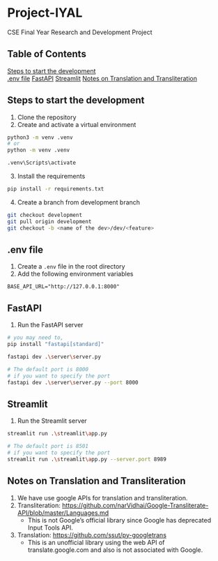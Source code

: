 # Project-IYAL
CSE Final Year Research and Development Project

## Table of Contents
[Steps to start the development](#steps-to-start-the-development)  
[.env file](#env-file)
[FastAPI](#fastapi)
[Streamlit](#streamlit)
[Notes on Translation and Transliteration](#notes-on-translation-and-transliteration)

## Steps to start the development
1. Clone the repository
2. Create and activate a virtual environment
```bash
python3 -m venv .venv
# or
python -m venv .venv

.venv\Scripts\activate
```
3. Install the requirements
```bash
pip install -r requirements.txt
```
4. Create a branch from development branch
```bash
git checkout development
git pull origin development
git checkout -b <name of the dev>/dev/<feature>
```

## .env file
1. Create a `.env` file in the root directory
2. Add the following environment variables
```env
BASE_API_URL="http://127.0.0.1:8000"
```

## FastAPI
1. Run the FastAPI server
```bash
# you may need to,
pip install "fastapi[standard]"

fastapi dev .\server\server.py

# The default port is 8000
# if you want to specify the port
fastapi dev .\server\server.py --port 8000
```

## Streamlit
1. Run the Streamlit server
```bash
streamlit run .\streamlit\app.py

# The default port is 8501
# if you want to specify the port
streamlit run .\streamlit\app.py --server.port 8989
```


## Notes on Translation and Transliteration
1. We have use google APIs for translation and transliteration.
2. Transliteration: https://github.com/narVidhai/Google-Transliterate-API/blob/master/Languages.md
    - This is not Google’s official library since Google has deprecated Input Tools API.
3. Translation: https://github.com/ssut/py-googletrans
    - This is an unofficial library using the web API of translate.google.com and also is not associated with Google.